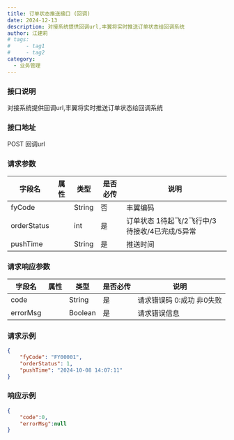 ```yaml
---
title: 订单状态推送接口 (回调) 
date: 2024-12-13
description: 对接系统提供回调url,丰翼将实时推送订单状态给回调系统
author: 江建莉
# tags:
#     - tag1
#     - tag2
category:
  - 业务管理
---
```


### 接口说明

对接系统提供回调url,丰翼将实时推送订单状态给回调系统

### 接口地址

POST
回调url

### 请求参数

| 字段名      | 属性 | 类型   | 是否必传 | 说明                                           |
| ----------- | ---- | ------ | -------- | ---------------------------------------------- |
| fyCode      |      | String | 否       | 丰翼编码                                       |
| orderStatus |      | int    | 是       | 订单状态 1待起飞/2飞行中/3待接收/4已完成/5异常 |
| pushTime    |      | String | 是       | 推送时间                                       |

	
### 请求响应参数

| 字段名   | 属性 | 类型    | 是否必传 | 说明                      |
| -------- | ---- | ------- | -------- | ------------------------- |
| code     |      | String  | 是       | 请求错误码 0:成功 非0失败 |
| errorMsg |      | Boolean | 是       | 请求错误信息              |


### 请求示例

```json
{
    "fyCode": "FY00001",
    "orderStatus": 1,
    "pushTime": "2024-10-08 14:07:11"
}
```

### 响应示例
   
```json
{
    "code":0,
    "errorMsg":null
}
```